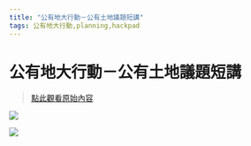 ```yaml
---
title: "公有地大行動－公有土地議題短講"
tags: 公有地大行動,planning,hackpad
---
```


# 公有地大行動－公有土地議題短講

> [點此觀看原始內容](https://g0v.hackpad.tw/esmW8rAfIFw)



![](https://g0v.hackpad.tw/static/img/pixel.gif)

![](https://g0v.hackpad.tw/static/img/pixel.gif)


